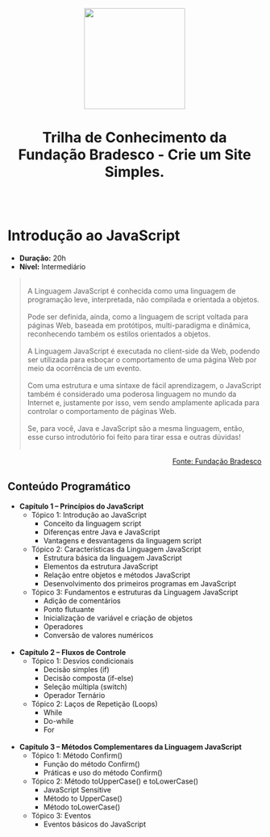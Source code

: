 <p align="Center"><img height=200px src="https://github.com/BR-Darkness/Fundacao_Bradesco_-_Trilha_de_Conhecimento_-_Crie_um_Site_Simples/blob/main/Imagens/escola_virtual_horizontal_full.svg"></p>

<h1 align="Center">Trilha de Conhecimento da Fundação Bradesco - Crie um Site Simples.</h1>

<br><br>

# Introdução ao JavaScript

- **Duração:** 20h
- **Nível:** Intermediário

> <br>A Linguagem JavaScript é conhecida como uma linguagem de programação leve, interpretada, não compilada e orientada a objetos.
<br><br>
Pode ser definida, ainda, como a linguagem de script voltada para páginas Web, baseada em protótipos, multi-paradigma e dinâmica, reconhecendo também os estilos orientados a objetos.
<br><br>
A Linguagem JavaScript é executada no client-side da Web, podendo ser utilizada para esboçar o comportamento de uma página Web por meio da ocorrência de um evento.
<br><br>
Com uma estrutura e uma sintaxe de fácil aprendizagem, o JavaScript também é considerado uma poderosa linguagem no mundo da Internet e, justamente por isso, vem sendo amplamente aplicada para controlar o comportamento de páginas Web.
<br><br>
Se, para você, Java e JavaScript são a mesma linguagem, então, esse curso introdutório foi feito para tirar essa e outras dúvidas!
<br><br>

<p align="right"><a href="https://www.ev.org.br/cursos/introducao-ao-javascript">Fonte: Fundação Bradesco</a></p>

## Conteúdo Programático

- **Capítulo 1 – Princípios do JavaScript**
  - Tópico 1: Introdução ao JavaScript
    - Conceito da linguagem script
    - Diferenças entre Java e JavaScript
    - Vantagens e desvantagens da linguagem script
  - Tópico 2: Características da Linguagem JavaScript
    - Estrutura básica da linguagem JavaScript
    - Elementos da estrutura JavaScript
    - Relação entre objetos e métodos JavaScript
    - Desenvolvimento dos primeiros programas em JavaScript
  - Tópico 3: Fundamentos e estruturas da Linguagem JavaScript
    - Adição de comentários
    - Ponto flutuante
    - Inicialização de variável e criação de objetos
    - Operadores
    - Conversão de valores numéricos
<br><br>
- **Capítulo 2 – Fluxos de Controle**
  - Tópico 1: Desvios condicionais
    - Decisão simples (if)
    - Decisão composta (if-else)
    - Seleção múltipla (switch)
    - Operador Ternário
  - Tópico 2: Laços de Repetição (Loops)
    - While
    - Do-while
    - For
<br><br>
- **Capítulo 3 – Métodos Complementares da Linguagem JavaScript**
  - Tópico 1: Método Confirm()
    - Função do método Confirm()
    - Práticas e uso do método Confirm()
  - Tópico 2: Método toUpperCase() e toLowerCase()
    - JavaScript Sensitive
    - Método to UpperCase()
    - Método toLowerCase()
  - Tópico 3: Eventos
    - Eventos básicos do JavaScript
